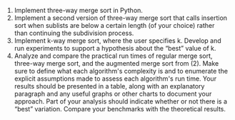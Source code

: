 1. Implement three-way merge sort in Python.
2. Implement a second version of three-way merge sort that calls insertion sort when sublists are below a certain length (of your choice) rather than continuing the subdivision process.
3. Implement k-way merge sort, where the user specifies k. Develop and run experiments to support a hypothesis about the “best” value of k.
4. Analyze and compare the practical run times of regular merge sort, three-way merge sort, and the augmented merge sort from (2). Make sure to define what each algorithm's complexity is and to enumerate the explicit assumptions made to assess each algorithm's run time. Your results should be presented in a table, along with an explanatory paragraph and any useful graphs or other charts to document your approach. Part of your analysis should indicate whether or not there is a “best” variation. Compare your benchmarks with the theoretical results.
